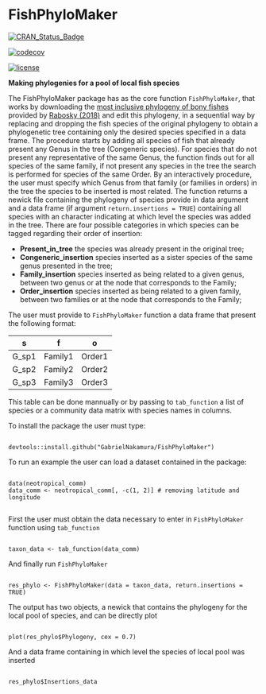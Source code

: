 # FishPhyloMaker

[![CRAN\_Status\_Badge](https://www.r-pkg.org/badges/version/FishPhyloMaker)](https://cran.r-project.org/package=FishPhyloMaker)

[![codecov](https://codecov.io/gh/GabrielNakamura/FishPhyloMaker/branch/master/graph/badge.svg)](https://codecov.io/gh/GabrielNakamura/FishPhyloMaker)

[![license](https://img.shields.io/github/license/mashape/apistatus.svg)](https://choosealicense.com/licenses/mit/)

**Making phylogenies for a pool of local fish species**

The FishPhyloMaker package has as the core function `FishPhyloMaker`, that works by downloading the [most inclusive phylogeny of bony fishes](https://fishtreeoflife.org/) provided by [Rabosky (2018)](https://onlinelibrary.wiley.com/doi/10.1111/jbi.13839) and edit this phylogeny, in a sequential way by replacing and dropping the fish species of the original phylogeny to obtain a phylogenetic tree containing only the desired species specified in a data frame. The procedure starts by adding all species of fish that already present any Genus in the tree (Congeneric species). For species that do not present any representative of the same Genus, the function finds out for all species of the same family, if not present any species in the tree the search is performed for species of the same Order. By an interactively procedure, the user must specify which Genus from that family (or families in orders) in the tree the species to be inserted is most related. The function returns a newick file containing the phylogeny of species provide in data argument and a data frame (if argument `return.insertions = TRUE`) containing all species with an character indicating at which level the species was added in the tree. There are four possible categories in which species can be tagged regarding their order of insertion:

-   **Present\_in\_tree** the species was already present in the original tree;
-   **Congeneric\_insertion** species inserted as a sister species of the same genus presented in the tree;
-   **Family\_insertion** species inserted as being related to a given genus, between two genus or at the node that corresponds to the Family;
-   **Order\_insertion** species inserted as being related to a given family, between two families or at the node that corresponds to the Family;

The user must provide to `FishPhyloMaker` function a data frame that present the following format:

|    s   |    f    |    o   |
|:------:|:-------:|:------:|
| G\_sp1 | Family1 | Order1 |
| G\_sp2 | Family2 | Order2 |
| G\_sp3 | Family3 | Order3 |

This table can be done mannually or by passing to `tab_function` a list of species or a community data matrix with species names in columns.

To install the package the user must type:

```{r downpkg, eval=F, echo = F}

devtools::install.github("GabrielNakamura/FishPhyloMaker")

```

To run an example the user can load a dataset contained in the package:

```{r examp, eval=T, echo = F}

data(neotropical_comm)
data_comm <- neotropical_comm[, -c(1, 2)] # removing latitude and longitude


```

First the user must obtain the data necessary to enter in `FishPhyloMaker` function using `tab_function`

```{r tab_examp, eval=T, echo = T}

taxon_data <- tab_function(data_comm)

```

And finally run `FishPhyloMaker`

```{r maker_examp, eval=T, echo = T}

res_phylo <- FishPhyloMaker(data = taxon_data, return.insertions = TRUE)

```

The output has two objects, a newick that contains the phylogeny for the local pool of species, and can be
   directly plot

```{r plot_examp, eval=T, echo = T}

plot(res_phylo$Phylogeny, cex = 0.7)

```
And a data frame containing in which level the species of local pool was inserted

```{r table_examp, eval=T, echo = T}

res_phylo$Insertions_data

```
